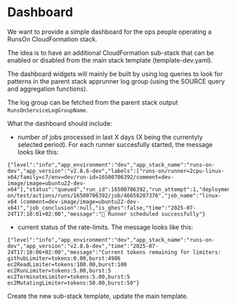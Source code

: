 # Dashboard

We want to provide a simple dashboard for the ops people operating a RunsOn CloudFormation stack.

The idea is to have an additional CloudFormation sub-stack that can be enabled or disabled from the main stack template (template-dev.yaml).

The dashboard widgets will mainly be built by using log queries to look for patterns in the parent stack apprunner log group (using the SOURCE query and aggregation functions).

The log group can be fetched from the parent stack output `RunsOnServiceLogGroupName`.

What the dashboard should include:

- number of jobs processed in last X days (X being the currentyly selected period). For each runner succesfully started, the message looks like this:

```
{"level":"info","app_environment":"dev","app_stack_name":"runs-on-dev","app_version":"v2.8.6-dev","labels":["runs-on/runner=2cpu-linux-x64/family=c7/env=dev/run-id=16500706392/comment=dev-image/image=ubuntu22-dev-x64"],"status":"queued","run_id":16500706392,"run_attempt":1,"deployment_id":0,"job_id":46658207376,"job_url":"https://github.com/runs-on/test/actions/runs/16500706392/job/46658207376","job_name":"linux-x64 (comment=dev-image/image=ubuntu22-dev-x64)","job_conclusion":null,"is_ghes":false,"time":"2025-07-24T17:10:01+02:00","message":"🎉 Runner scheduled successfully"}
```

- current status of the rate-limits. The message looks like this:

```
{"level":"info","app_environment":"dev","app_stack_name":"runs-on-dev","app_version":"v2.8.6-dev","time":"2025-07-24T17:10:06+02:00","message":"Current tokens remaining for limiters: githubLimiter=tokens:0.00,burst:4986 ec2ReadLimiter=tokens:100.00,burst:100 ec2RunLimiter=tokens:5.00,burst:5 ec2TerminateLimiter=tokens:5.00,burst:5 ec2MutatingLimiter=tokens:50.00,burst:50"}
```

Create the new sub-stack template, update the main template.